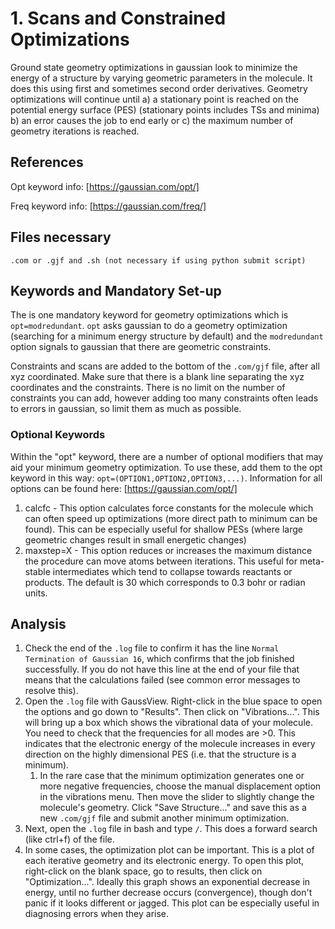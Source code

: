 # 1. Scans and Constrained Optimizations
Ground state geometry optimizations in gaussian look to minimize the energy of a structure by varying geometric parameters in the molecule. It does this using first and sometimes second order derivatives. Geometry optimizations will continue until a) a stationary point is reached on the potential energy surface (PES) (stationary points includes TSs and minima) b) an error causes the job to end early or c) the maximum number of geometry iterations is reached.
## References
Opt keyword info: [https://gaussian.com/opt/]

Freq keyword info: [https://gaussian.com/freq/]

## Files necessary
```.com or .gjf and .sh (not necessary if using python submit script)```

## Keywords and Mandatory Set-up
The is one mandatory keyword for geometry optimizations which is ```opt=modredundant```. ```opt``` asks gaussian to do a geometry optimization (searching for a minimum energy structure by default) and the ```modredundant``` option signals to gaussian that there are geometric constraints. 

Constraints and scans are added to the bottom of the ```.com/gjf``` file, after all xyz coordinated. Make sure that there is a blank line separating the xyz coordinates and the constraints. There is no limit on the number of constraints you can add, however adding too many constraints often leads to errors in gaussian, so limit them as much as possible. 
### Optional Keywords
Within the "opt" keyword, there are a number of optional modifiers that may aid your minimum geometry optimization. To use these, add them to the opt keyword in this way: ```opt=(OPTION1,OPTION2,OPTION3,...)```. Information for all options can be found here: [https://gaussian.com/opt/]
1. calcfc - This option calculates force constants for the molecule which can often speed up optimizations (more direct path to minimum can be found). This can be especially useful for shallow PESs (where large geometric changes result in small energetic changes)
2. maxstep=X - This option reduces or increases the maximum distance the procedure can move atoms between iterations. This useful for meta-stable intermediates which tend to collapse towards reactants or products. The default is 30 which corresponds to 0.3 bohr or radian units.

## Analysis
1. Check the end of the ```.log``` file to confirm it has the line ```Normal Termination of Gaussian 16```, which confirms that the job finished successfully. If you do not have this line at the end of your file that means that the calculations failed (see common error messages to resolve this).
2. Open the ```.log``` file with GaussView. Right-click in the blue space to open the options and go down to "Results". Then click on "Vibrations...". This will bring up a box which shows the vibrational data of your molecule. You need to check that the frequencies for all modes are >0. This indicates that the electronic energy of the molecule increases in every direction on the highly dimensional PES (i.e. that the structure is a minimum).
    1. In the rare case that the minimum optimization generates one or more negative frequencies, choose the manual displacement option in the vibrations menu. Then move the slider to slightly change the molecule's geometry. Click "Save Structure..." and save this as a new ```.com/gjf``` file and submit another minimum optimization.
3. Next, open the ```.log``` file in bash and type ```/```. This does a forward search (like ctrl+f) of the file.
4. In some cases, the optimization plot can be important. This is a plot of each iterative geometry and its electronic energy. To open this plot, right-click on the blank space, go to results, then click on "Optimization...". Ideally this graph shows an exponential decrease in energy, until no further decrease occurs (convergence), though don't panic if it looks different or jagged. This plot can be especially useful in diagnosing errors when they arise. 

